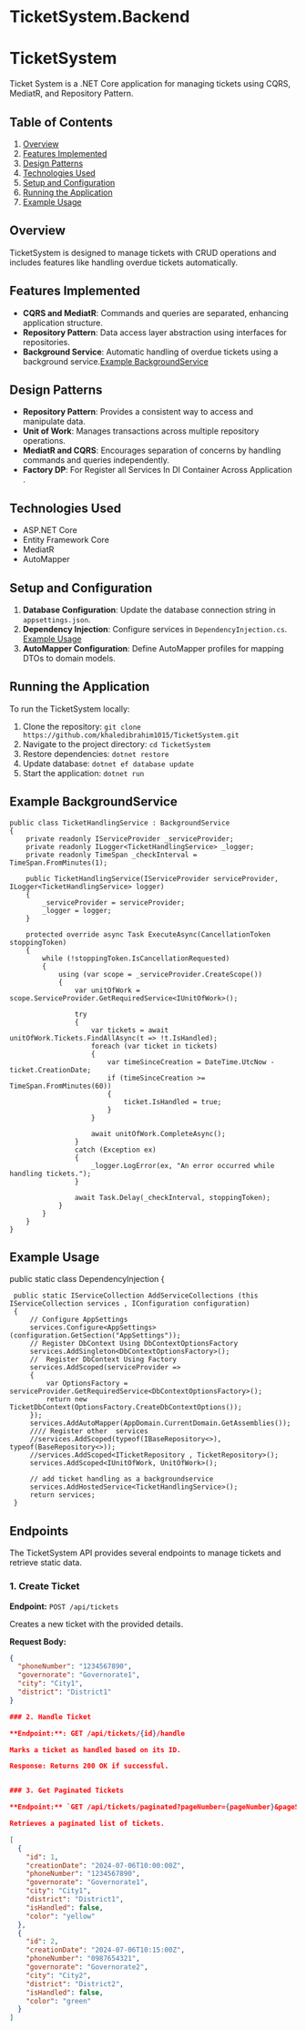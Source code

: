 # TicketSystem.Backend
# TicketSystem

Ticket System is a .NET Core application for managing tickets using CQRS, MediatR, and Repository Pattern.

## Table of Contents

1. [Overview](#overview)
2. [Features Implemented](#features-implemented)
3. [Design Patterns](#design-patterns)
4. [Technologies Used](#technologies-used)
5. [Setup and Configuration](#setup-and-configuration)
6. [Running the Application](#running-the-application)
7. [Example Usage](#example-usage)



## Overview

TicketSystem is designed to manage tickets with CRUD operations and includes features like handling overdue tickets automatically.

## Features Implemented

- **CQRS and MediatR**: Commands and queries are separated, enhancing application structure.
- **Repository Pattern**: Data access layer abstraction using interfaces for repositories.
- **Background Service**: Automatic handling of overdue tickets using a background service.[Example BackgroundService](#example-BackgroundService)

## Design Patterns

- **Repository Pattern**: Provides a consistent way to access and manipulate data.
- **Unit of Work**: Manages transactions across multiple repository operations.
- **MediatR and CQRS**: Encourages separation of concerns by handling commands and queries independently.
- **Factory DP**: For Register all Services In DI Container Across Application .
  

## Technologies Used

- ASP.NET Core
- Entity Framework Core
- MediatR
- AutoMapper

## Setup and Configuration

1. **Database Configuration**: Update the database connection string in `appsettings.json`.
2. **Dependency Injection**: Configure services  in `DependencyInjection.cs`. [Example Usage](#Example-Usage)
3. **AutoMapper Configuration**: Define AutoMapper profiles for mapping DTOs to domain models.

## Running the Application

To run the TicketSystem locally:

1. Clone the repository: `git clone https://github.com/khaledibrahim1015/TicketSystem.git`
2. Navigate to the project directory: `cd TicketSystem`
3. Restore dependencies: `dotnet restore`
4. Update database: `dotnet ef database update`
5. Start the application: `dotnet run`
## Example BackgroundService
    public class TicketHandlingService : BackgroundService
    {
        private readonly IServiceProvider _serviceProvider;
        private readonly ILogger<TicketHandlingService> _logger;
        private readonly TimeSpan _checkInterval = TimeSpan.FromMinutes(1);

        public TicketHandlingService(IServiceProvider serviceProvider, ILogger<TicketHandlingService> logger)
        {
            _serviceProvider = serviceProvider;
            _logger = logger;
        }

        protected override async Task ExecuteAsync(CancellationToken stoppingToken)
        {
            while (!stoppingToken.IsCancellationRequested)
            {
                using (var scope = _serviceProvider.CreateScope())
                {
                    var unitOfWork = scope.ServiceProvider.GetRequiredService<IUnitOfWork>();

                    try
                    {
                        var tickets = await unitOfWork.Tickets.FindAllAsync(t => !t.IsHandled);
                        foreach (var ticket in tickets)
                        {
                            var timeSinceCreation = DateTime.UtcNow - ticket.CreationDate;
                            if (timeSinceCreation >= TimeSpan.FromMinutes(60))
                            {
                                ticket.IsHandled = true;
                            }
                        }

                        await unitOfWork.CompleteAsync();
                    }
                    catch (Exception ex)
                    {
                        _logger.LogError(ex, "An error occurred while handling tickets.");
                    }

                    await Task.Delay(_checkInterval, stoppingToken);
                }
            }
        }
    }

## Example Usage
 public static class DependencyInjection
 {

     public static IServiceCollection AddServiceCollections (this IServiceCollection services , IConfiguration configuration)
     {
         // Configure AppSettings
         services.Configure<AppSettings>(configuration.GetSection("AppSettings"));
         // Register DbContext Using DbContextOptionsFactory 
         services.AddSingleton<DbContextOptionsFactory>();
         //  Register DbContext Using Factory 
         services.AddScoped(serviceProvider =>
         {
             var OptionsFactory = serviceProvider.GetRequiredService<DbContextOptionsFactory>();
             return new TicketDbContext(OptionsFactory.CreateDbContextOptions());
         });
         services.AddAutoMapper(AppDomain.CurrentDomain.GetAssemblies());
         //// Register other  services 
         //services.AddScoped(typeof(IBaseRepository<>), typeof(BaseRepository<>));
         //services.AddScoped<ITicketRepository , TicketRepository>();  
         services.AddScoped<IUnitOfWork, UnitOfWork>();

         // add ticket handling as a backgroundservice 
         services.AddHostedService<TicketHandlingService>();
         return services;
     }
     

## Endpoints

The TicketSystem API provides several endpoints to manage tickets and retrieve static data.

### 1. Create Ticket

**Endpoint:** `POST /api/tickets`

Creates a new ticket with the provided details.

**Request Body:**
```json
{
  "phoneNumber": "1234567890",
  "governorate": "Governorate1",
  "city": "City1",
  "district": "District1"
}

### 2. Handle Ticket

**Endpoint:**: GET /api/tickets/{id}/handle

Marks a ticket as handled based on its ID.

Response: Returns 200 OK if successful.


### 3. Get Paginated Tickets

**Endpoint:** `GET /api/tickets/paginated?pageNumber={pageNumber}&pageSize={pageSize}`

Retrieves a paginated list of tickets.

[
  {
    "id": 1,
    "creationDate": "2024-07-06T10:00:00Z",
    "phoneNumber": "1234567890",
    "governorate": "Governorate1",
    "city": "City1",
    "district": "District1",
    "isHandled": false,
    "color": "yellow"
  },
  {
    "id": 2,
    "creationDate": "2024-07-06T10:15:00Z",
    "phoneNumber": "0987654321",
    "governorate": "Governorate2",
    "city": "City2",
    "district": "District2",
    "isHandled": false,
    "color": "green"
  }
]


